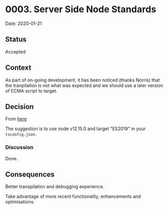 # 0003. Server Side Node Standards

Date: 2020-01-21

## Status

Accepted

## Context

As part of on-going development, it has been noticed (thanks Norris) that the
tranpilation is not what was expected and we should use a later version of
ECMA script to target.

## Decision

From [here](https://kangax.github.io/compat-table/es2016plus/#node12_11)

The suggestion is to use node v12.15.0 and target "ES2019" in your `tsconfig.json`.

### Discussion

Done.

## Consequences

Better transpilation and debugging experience.

Take advantage of more recent functionality, enhancements and optimisations.

